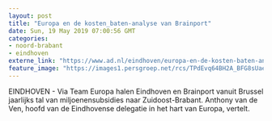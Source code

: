 ```yaml
---
layout: post
title: "Europa en de kosten_baten-analyse van Brainport"
date: Sun, 19 May 2019 07:00:56 GMT
categories: 
- noord-brabant 
- eindhoven 
externe_link: "https://www.ad.nl/eindhoven/europa-en-de-kosten-baten-analyse-van-brainport~ab12d8f7/"
feature_image: "https://images1.persgroep.net/rcs/TPdEvq64BH2A_BFG8sUaeqFQ0to/diocontent/148424128/_fitwidth/400/?appId=21791a8992982cd8da851550a453bd7f&quality=0.7"
---
```


EINDHOVEN - Via Team Europa halen Eindhoven en Brainport vanuit Brussel jaarlijks tal van miljoenensubsidies naar Zuidoost-Brabant. Anthony van de Ven, hoofd van de Eindhovense delegatie in het hart van Europa, vertelt.
